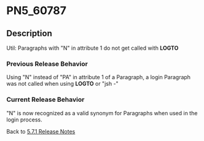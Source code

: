 # PN5_60787

<PageHeader />

## Description

Util: Paragraphs with "N" in attribute 1 do not get called with **LOGTO**

### Previous Release Behavior

Using "N" instead of "PA" in attribute 1 of a Paragraph, a login Paragraph was not called when using **LOGTO** or "jsh -"

### Current Release Behavior

"N" is now recognized as a valid synonym for Paragraphs when used in the login process.

Back to [5.7.1 Release Notes](./../README.md)
